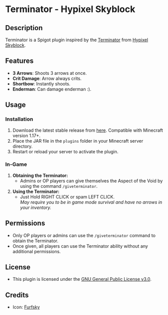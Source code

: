 # Terminator - Hypixel Skyblock

## Description
Terminator is a Spigot plugin inspired by the [Terminator](https://wiki.hypixel.net/Terminator) from [Hypixel Skyblock](https://wiki.hypixel.net/Main_Page).

## Features
- **3 Arrows**: Shoots 3 arrows at once.
- **Crit Damage**: Arrow always crits.
- **Shortbow**: Instantly shoots.
- **Enderman**: Can damage enderman :).

## Usage
### Installation
1. Download the latest stable release from [here](https://github.com/VermeilChan/Terminator/releases/latest). Compatible with Minecraft version 1.17+.
2. Place the JAR file in the `plugins` folder in your Minecraft server directory.
3. Restart or reload your server to activate the plugin.

### In-Game
1. **Obtaining the Terminator:**
   - Admins or OP players can give themselves the Aspect of the Void by using the command `/giveterminator`.
2. **Using the Terminator:**
   - Just Hold RIGHT CLICK or spam LEFT CLICK.<br>
   _May require you to be in game mode survival and have no arrows in your inventory._

## Permissions
- Only OP players or admins can use the `/giveterminator` command to obtain the Terminator.
- Once given, all players can use the Terminator ability without any additional permissions.

## License
- This plugin is licensed under the [GNU General Public License v3.0](LICENSE).

## Credits
- Icon: [Furfsky](https://furfsky.net/)
